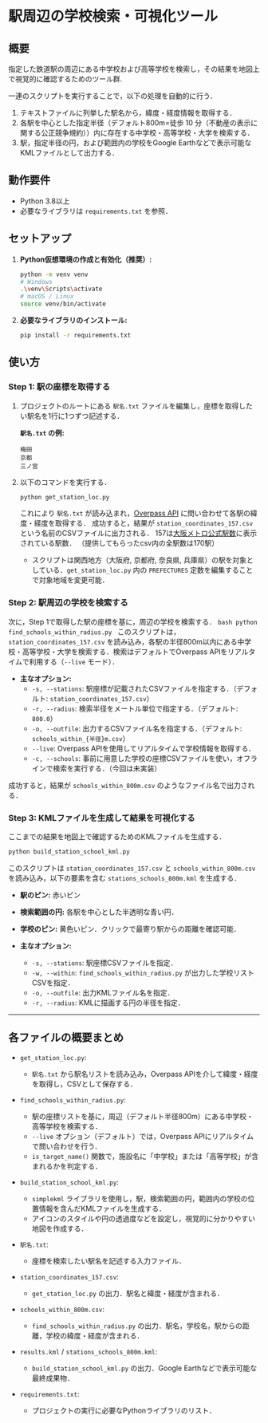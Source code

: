 # 駅周辺の学校検索・可視化ツール

## 概要

指定した鉄道駅の周辺にある中学校および高等学校を検索し，その結果を地図上で視覚的に確認するためのツール群.

一連のスクリプトを実行することで，以下の処理を自動的に行う．
1.  テキストファイルに列挙した駅名から，緯度・経度情報を取得する．
2.  各駅を中心とした指定半径（デフォルト800m=徒歩 10 分（不動産の表示に関する公正競争規約））内に存在する中学校・高等学校・大学を検索する．
3.  駅，指定半径の円，および範囲内の学校をGoogle Earthなどで表示可能なKMLファイルとして出力する．

## 動作要件

*   Python 3.8以上
*   必要なライブラリは `requirements.txt` を参照．

## セットアップ

1.  **Python仮想環境の作成と有効化（推奨）:**
    ```bash
    python -m venv venv
    # Windows
    .\venv\Scripts\activate
    # macOS / Linux
    source venv/bin/activate
    ```

2.  **必要なライブラリのインストール:**
    ```bash
    pip install -r requirements.txt
    ```

## 使い方

### Step 1: 駅の座標を取得する

1.  プロジェクトのルートにある `駅名.txt` ファイルを編集し，座標を取得したい駅名を1行に1つずつ記述する．

    **`駅名.txt` の例:**
    ```
    梅田
    京都
    三ノ宮
    ```

2.  以下のコマンドを実行する．
    ```bash
    python get_station_loc.py
    ```

    これにより `駅名.txt` が読み込まれ，[Overpass API](https://overpass-api.de/) に問い合わせて各駅の緯度・経度を取得する．
    成功すると，結果が `station_coordinates_157.csv` という名前のCSVファイルに出力される．
    157は[大阪メトロ公式駅数](https://subway.osakametro.co.jp/guide/routemap.php)に表示されている駅数．
    （提供してもらったcsv内の全駅数は170駅）

    * スクリプトは関西地方（大阪府, 京都府, 奈良県, 兵庫県）の駅を対象としている．`get_station_loc.py` 内の `PREFECTURES` 定数を編集することで対象地域を変更可能．

### Step 2: 駅周辺の学校を検索する

次に，Step 1で取得した駅の座標を基に，周辺の学校を検索する．
    ```bash
    python find_schools_within_radius.py
    ```
このスクリプトは，`station_coordinates_157.csv` を読み込み，各駅の半径800m以内にある中学校・高等学校・大学を検索する．検索はデフォルトでOverpass APIをリアルタイムで利用する（`--live` モード）．

*   **主なオプション:**
    *   `-s, --stations`: 駅座標が記載されたCSVファイルを指定する．（デフォルト: `station_coordinates_157.csv`）
    *   `-r, --radius`: 検索半径をメートル単位で指定する．（デフォルト: `800.0`）
    *   `-o, --outfile`: 出力するCSVファイル名を指定する．（デフォルト: `schools_within_{半径}m.csv`）
    *   `--live`: Overpass APIを使用してリアルタイムで学校情報を取得する．
    *   `-c, --schools`: 事前に用意した学校の座標CSVファイルを使い，オフラインで検索を実行する．（今回は未実装）

成功すると，結果が `schools_within_800m.csv` のようなファイル名で出力される．

### Step 3: KMLファイルを生成して結果を可視化する

ここまでの結果を地図上で確認するためのKMLファイルを生成する．

```bash
python build_station_school_kml.py
```

このスクリプトは `station_coordinates_157.csv` と `schools_within_800m.csv` を読み込み，以下の要素を含む `stations_schools_800m.kml` を生成する．

*   **駅のピン:** 赤いピン
*   **検索範囲の円:** 各駅を中心とした半透明な青い円．
*   **学校のピン:** 黄色いピン．クリックで最寄り駅からの距離を確認可能．

*   **主なオプション:**
    *   `-s, --stations`: 駅座標CSVファイルを指定．
    *   `-w, --within`: `find_schools_within_radius.py` が出力した学校リストCSVを指定．
    *   `-o, --outfile`: 出力KMLファイル名を指定．
    *   `-r, --radius`: KMLに描画する円の半径を指定．

---

## 各ファイルの概要まとめ

*   `get_station_loc.py`:
    *   `駅名.txt` から駅名リストを読み込み，Overpass APIを介して緯度・経度を取得し，CSVとして保存する．

*   `find_schools_within_radius.py`:
    *   駅の座標リストを基に，周辺（デフォルト半径800m）にある中学校・高等学校を検索する．
    *   `--live` オプション（デフォルト）では，Overpass APIにリアルタイムで問い合わせを行う．
    *   `is_target_name()` 関数で，施設名に「中学校」または「高等学校」が含まれるかを判定する．

*   `build_station_school_kml.py`:
    *   `simplekml` ライブラリを使用し，駅，検索範囲の円，範囲内の学校の位置情報を含んだKMLファイルを生成する．
    *   アイコンのスタイルや円の透過度などを設定し，視覚的に分かりやすい地図を作成する．

*   `駅名.txt`:
    *   座標を検索したい駅名を記述する入力ファイル．

*   `station_coordinates_157.csv`:
    *   `get_station_loc.py` の出力．駅名と緯度・経度が含まれる．

*   `schools_within_800m.csv`:
    *   `find_schools_within_radius.py` の出力．駅名，学校名，駅からの距離，学校の緯度・経度が含まれる．

*   `results.kml` / `stations_schools_800m.kml`:
    *   `build_station_school_kml.py` の出力．Google Earthなどで表示可能な最終成果物．

*   `requirements.txt`:
    *   プロジェクトの実行に必要なPythonライブラリのリスト．
